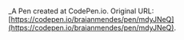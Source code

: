 # 
 _A Pen created at CodePen.io. Original URL: [https://codepen.io/braianmendes/pen/mdyJNeQ](https://codepen.io/braianmendes/pen/mdyJNeQ).

 
